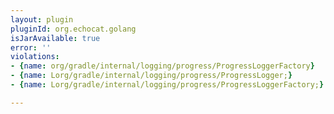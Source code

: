 ```yaml
---
layout: plugin
pluginId: org.echocat.golang
isJarAvailable: true
error: ''
violations:
- {name: org/gradle/internal/logging/progress/ProgressLoggerFactory}
- {name: Lorg/gradle/internal/logging/progress/ProgressLogger;}
- {name: Lorg/gradle/internal/logging/progress/ProgressLoggerFactory;}

---
```

